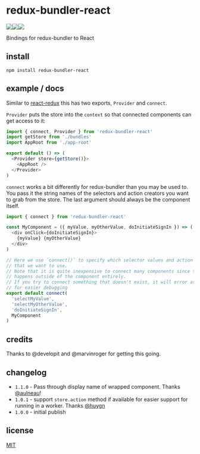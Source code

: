 # redux-bundler-react

![](https://img.shields.io/npm/dm/redux-bundler-react.svg)![](https://img.shields.io/npm/v/redux-bundler-react.svg)![](https://img.shields.io/npm/l/redux-bundler-react.svg)

Bindings for redux-bundler to React

## install

```
npm install redux-bundler-react
```

## example / docs

Similar to [react-redux](https://github.com/reactjs/react-redux) this has two exports, `Provider` and `connect`.

`Provider` puts the store into the `context` so that connected components can get access to it:

```js
import { connect, Provider } from 'redux-bundler-react'
import getStore from './bundles'
import AppRoot from './app-root'

export default () => (
  <Provider store={getStore()}>
    <AppRoot />
  </Provider>
)
```

`connect` works a bit differently for redux-bundler than you may be used to. You pass it the string names of the selectors and action creators you want to grab from the store. The last argument should always be the component itself.

```js
import { connect } from 'redux-bundler-react'

const MyComponent = ({ myValue, myOtherValue, doInitiateSignIn }) => (
  <div onClick={doInitiateSignIn}>
    {myValue} {myOtherValue}
  </div>
)

// Here we use `connect()` to specify which selector values and action creators
// that we want to use.
// Note that it is quite inexpensive to connect many components since the diffing
// happens outside of the component entirely.
// If you try to connect something that doesn't exist, it will error at runtime
// for easier debugging
export default connect(
  'selectMyValue',
  'selectMyOtherValue',
  'doInitiateSignIn',
  MyComponent
)
```

## credits

Thanks to @developit and @marvinroger for getting this going.

## changelog

- `1.1.0` - Pass through display name of wrapped component. Thanks [@aulneau](https://github.com/aulneau)!
- `1.0.1` - support `store.action` method if available for easier support for running in a worker. Thanks [@huygn](https://github.com/huygn)
- `1.0.0` - initial publish

## license

[MIT](http://mit.joreteg.com/)
